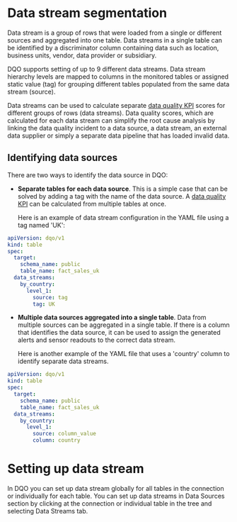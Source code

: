 # Data stream segmentation

Data stream is a group of rows that were loaded from a single or different sources and aggregated into one table. Data
streams in a single table can be identified by a discriminator column containing data such as location, business units,
vendor, data provider or subsidiary.

DQO supports setting of up to 9 different data streams. Data stream hierarchy levels are mapped to columns in the
monitored tables or assigned static value (tag) for grouping different tables populated from the same data stream (source).

Data streams can be used to calculate separate [data quality KPI](../data-quality-kpis/data-quality-kpis.md) scores for 
different groups of rows (data streams). Data quality scores, which are calculated for each data stream can simplify the
root cause analysis by linking the data quality incident to a data source, a data stream, an external data supplier or simply a separate data pipeline 
that has loaded invalid data.

## Identifying data sources

There are two ways to identify the data source in DQO:

- **Separate tables for each data source**. This is a simple case that can be solved by adding a tag with the name 
of the data source. A [data quality KPI](../data-quality-kpis/data-quality-kpis.md) can be calculated from multiple 
tables at once.

    Here is an example of data stream configuration in the YAML file using a tag named 'UK':

``` yaml hl_lines="7-11"
apiVersion: dqo/v1
kind: table
spec:
  target:
    schema_name: public
    table_name: fact_sales_uk
  data_streams:
    by_country:
      level_1:
        source: tag
        tag: UK
```

- **Multiple data sources aggregated into a single table**. Data from multiple sources can be aggregated in a single 
table. If there is a column that identifies the data source, it can be used to assign the generated alerts and sensor 
readouts to the correct data stream. 

    Here is another example of the YAML file that uses a 'country' column to identify separate data streams.

``` yaml  hl_lines="7-11"
apiVersion: dqo/v1
kind: table
spec:
  target:
    schema_name: public
    table_name: fact_sales_uk
  data_streams:
    by_country:
      level_1:
        source: column_value
        column: country
```

# Setting up data stream 

In DQO you can set up data stream globally for all tables in the connection or individually for each table.
You can set up data streams in Data Sources section by clicking at the connection or individual table in the tree and 
selecting Data Streams tab. 


